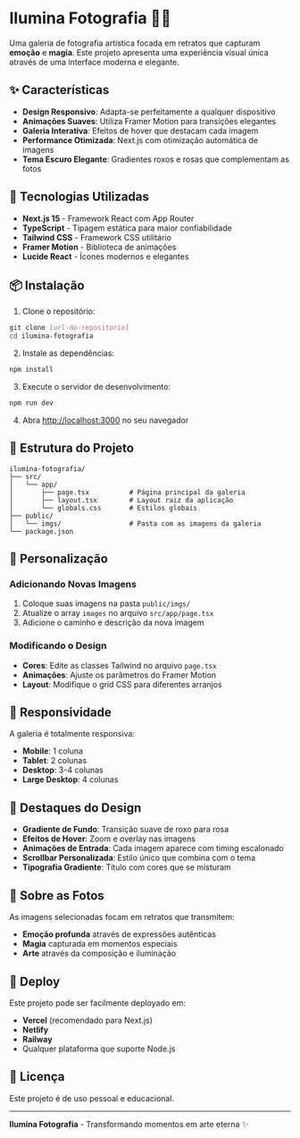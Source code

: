 # Ilumina Fotografia 📸✨

Uma galeria de fotografia artística focada em retratos que capturam **emoção** e **magia**. Este projeto apresenta uma experiência visual única através de uma interface moderna e elegante.

## ✨ Características

- **Design Responsivo**: Adapta-se perfeitamente a qualquer dispositivo
- **Animações Suaves**: Utiliza Framer Motion para transições elegantes
- **Galeria Interativa**: Efeitos de hover que destacam cada imagem
- **Performance Otimizada**: Next.js com otimização automática de imagens
- **Tema Escuro Elegante**: Gradientes roxos e rosas que complementam as fotos

## 🚀 Tecnologias Utilizadas

- **Next.js 15** - Framework React com App Router
- **TypeScript** - Tipagem estática para maior confiabilidade
- **Tailwind CSS** - Framework CSS utilitário
- **Framer Motion** - Biblioteca de animações
- **Lucide React** - Ícones modernos e elegantes

## 📦 Instalação

1. Clone o repositório:
```bash
git clone [url-do-repositorio]
cd ilumina-fotografia
```

2. Instale as dependências:
```bash
npm install
```

3. Execute o servidor de desenvolvimento:
```bash
npm run dev
```

4. Abra [http://localhost:3000](http://localhost:3000) no seu navegador

## 📁 Estrutura do Projeto

```
ilumina-fotografia/
├── src/
│   └── app/
│       ├── page.tsx          # Página principal da galeria
│       ├── layout.tsx        # Layout raiz da aplicação
│       └── globals.css       # Estilos globais
├── public/
│   └── imgs/                 # Pasta com as imagens da galeria
└── package.json
```

## 🎨 Personalização

### Adicionando Novas Imagens

1. Coloque suas imagens na pasta `public/imgs/`
2. Atualize o array `images` no arquivo `src/app/page.tsx`
3. Adicione o caminho e descrição da nova imagem

### Modificando o Design

- **Cores**: Edite as classes Tailwind no arquivo `page.tsx`
- **Animações**: Ajuste os parâmetros do Framer Motion
- **Layout**: Modifique o grid CSS para diferentes arranjos

## 📱 Responsividade

A galeria é totalmente responsiva:
- **Mobile**: 1 coluna
- **Tablet**: 2 colunas
- **Desktop**: 3-4 colunas
- **Large Desktop**: 4 colunas

## 🌟 Destaques do Design

- **Gradiente de Fundo**: Transição suave de roxo para rosa
- **Efeitos de Hover**: Zoom e overlay nas imagens
- **Animações de Entrada**: Cada imagem aparece com timing escalonado
- **Scrollbar Personalizada**: Estilo único que combina com o tema
- **Tipografia Gradiente**: Título com cores que se misturam

## 📸 Sobre as Fotos

As imagens selecionadas focam em retratos que transmitem:
- **Emoção profunda** através de expressões autênticas
- **Magia** capturada em momentos especiais
- **Arte** através da composição e iluminação

## 🚀 Deploy

Este projeto pode ser facilmente deployado em:
- **Vercel** (recomendado para Next.js)
- **Netlify**
- **Railway**
- Qualquer plataforma que suporte Node.js

## 📄 Licença

Este projeto é de uso pessoal e educacional.

---

**Ilumina Fotografia** - Transformando momentos em arte eterna ✨
